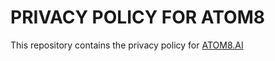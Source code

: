 # PRIVACY POLICY FOR ATOM8

This repository contains the privacy policy for [ATOM8.AI](https://www.atom8.ai)